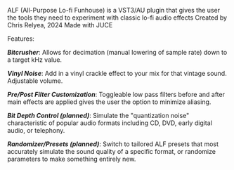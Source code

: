 ALF (All-Purpose Lo-fi Funhouse) is a VST3/AU plugin that gives the user the tools they need to experiment with classic lo-fi audio effects
Created by Chris Relyea, 2024
Made with JUCE


Features:

***Bitcrusher***: Allows for decimation (manual lowering of sample rate) down to a target kHz value.

***Vinyl Noise***: Add in a vinyl crackle effect to your mix for that vintage sound. Adjustable volume.

***Pre/Post Filter Customization***: Toggleable low pass filters before and after main effects are applied gives the user the option to minimize aliasing.

***Bit Depth Control (planned)***: Simulate the "quantization noise" characteristic of popular audio formats including CD, DVD, early digital audio, or telephony.

***Randomizer/Presets (planned)***: Switch to tailored ALF presets that most accurately simulate the sound quality of a specific format, or randomize parameters to make something entirely new.
